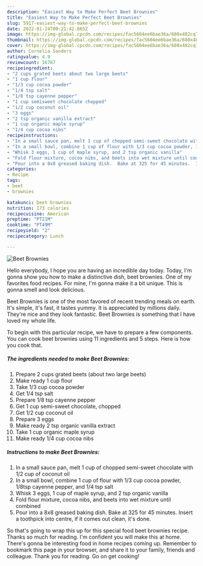 ```yaml
---
description: "Easiest Way to Make Perfect Beet Brownies"
title: "Easiest Way to Make Perfect Beet Brownies"
slug: 5917-easiest-way-to-make-perfect-beet-brownies
date: 2022-01-24T00:21:42.665Z
image: https://img-global.cpcdn.com/recipes/fac5604ee6bae36a/680x482cq70/beet-brownies-recipe-main-photo.jpg
thumbnail: https://img-global.cpcdn.com/recipes/fac5604ee6bae36a/680x482cq70/beet-brownies-recipe-main-photo.jpg
cover: https://img-global.cpcdn.com/recipes/fac5604ee6bae36a/680x482cq70/beet-brownies-recipe-main-photo.jpg
author: Cornelia Sanders
ratingvalue: 4.9
reviewcount: 16787
recipeingredient:
- "2 cups grated beets about two large beets"
- "1 cup flour"
- "1/3 cup cocoa powder"
- "1/4 tsp salt"
- "1/8 tsp cayenne pepper"
- "1 cup semisweet chocolate chopped"
- "1/2 cup coconut oil"
- "3 eggs"
- "2 tsp organic vanilla extract"
- "1 cup organic maple syrup"
- "1/4 cup cocoa nibs"
recipeinstructions:
- "In a small sauce pan, melt 1 cup of chopped semi-sweet chocolate with 1/2 cup of coconut oil"
- "In a small bowl, combine 1 cup of flour with 1/3 cup cocoa powder, 1/8tsp cayenne pepper, and 1/4 tsp salt"
- "Whisk 3 eggs, 1 cup of maple syrup, and 2 tsp organic vanilla"
- "Fold flour mixture, cocoa nibs, and beets into wet mixture until combined"
- "Pour into a 8x8 greased baking dish.  Bake at 325 for 45 minutes.  Insert a toothpick into centre, if it comes out clean, it&#39;s done."
categories:
- Recipe
tags:
- beet
- brownies

katakunci: beet brownies 
nutrition: 173 calories
recipecuisine: American
preptime: "PT21M"
cooktime: "PT49M"
recipeyield: "2"
recipecategory: Lunch

---
```



![Beet Brownies](https://img-global.cpcdn.com/recipes/fac5604ee6bae36a/680x482cq70/beet-brownies-recipe-main-photo.jpg)

Hello everybody, I hope you are having an incredible day today. Today, I'm gonna show you how to make a distinctive dish, beet brownies. One of my favorites food recipes. For mine, I'm gonna make it a bit unique. This is gonna smell and look delicious.

Beet Brownies is one of the most favored of recent trending meals on earth. It's simple, it's fast, it tastes yummy. It is appreciated by millions daily. They're nice and they look fantastic. Beet Brownies is something that I have loved my whole life.




To begin with this particular recipe, we have to prepare a few components. You can cook beet brownies using 11 ingredients and 5 steps. Here is how you cook that.

<!--inarticleads1-->

##### The ingredients needed to make Beet Brownies:

1. Prepare 2 cups grated beets (about two large beets)
1. Make ready 1 cup flour
1. Take 1/3 cup cocoa powder
1. Get 1/4 tsp salt
1. Prepare 1/8 tsp cayenne pepper
1. Get 1 cup semi-sweet chocolate, chopped
1. Get 1/2 cup coconut oil
1. Prepare 3 eggs
1. Make ready 2 tsp organic vanilla extract
1. Take 1 cup organic maple syrup
1. Make ready 1/4 cup cocoa nibs




<!--inarticleads2-->

##### Instructions to make Beet Brownies:

1. In a small sauce pan, melt 1 cup of chopped semi-sweet chocolate with 1/2 cup of coconut oil
1. In a small bowl, combine 1 cup of flour with 1/3 cup cocoa powder, 1/8tsp cayenne pepper, and 1/4 tsp salt
1. Whisk 3 eggs, 1 cup of maple syrup, and 2 tsp organic vanilla
1. Fold flour mixture, cocoa nibs, and beets into wet mixture until combined
1. Pour into a 8x8 greased baking dish.  Bake at 325 for 45 minutes.  Insert a toothpick into centre, if it comes out clean, it&#39;s done.




So that's going to wrap this up for this special food beet brownies recipe. Thanks so much for reading. I'm confident you will make this at home. There's gonna be interesting food in home recipes coming up. Remember to bookmark this page in your browser, and share it to your family, friends and colleague. Thank you for reading. Go on get cooking!
